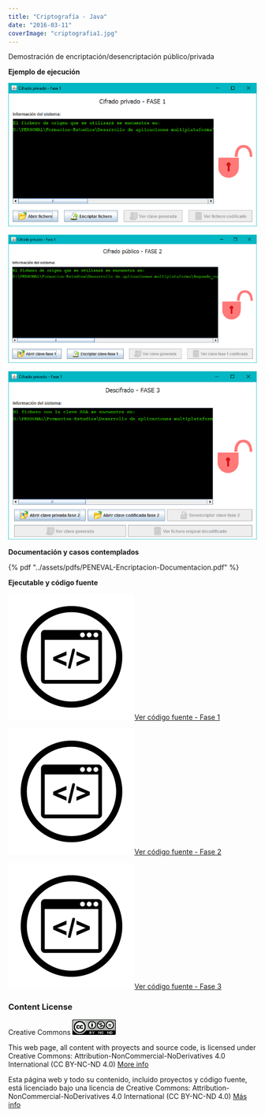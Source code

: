 ```yaml
---
title: "Criptografí­a - Java"
date: "2016-03-11"
coverImage: "criptografia1.jpg"
---
```


Demostración de encriptación/desencriptación público/privada

 **Ejemplo de ejecución**

![](Encriptacion_Privada-Fase_1.png)

![](Encriptacion_Publica-Fase_2.png)

![](Descifrado-Fase_3.png)


 **Documentación y casos contemplados**
 
{% pdf "../assets/pdfs/PENEVAL-Encriptacion-Documentacion.pdf" %}

 **Ejecutable y código fuente**

[![](Code-Optimization-3-256x2561.png)Ver código fuente - Fase 1](https://bitbucket.org/rubenarcos/cifrado-privado-fase-1-java/src)

[![](Code-Optimization-3-256x2561.png)Ver código fuente - Fase 2](https://bitbucket.org/rubenarcos/cifrado-publico-fase-2-java/src)

[![](Code-Optimization-3-256x2561.png)Ver código fuente - Fase 3](https://bitbucket.org/rubenarcos/descifrado-fase-3-java/src)

### Content License

Creative Commons [![License: CC BY-NC-ND 4.0](88x31.png)](https://creativecommons.org/licenses/by-nc-nd/4.0/)

This web page, all content with proyects and source code, is licensed under Creative Commons: Attribution-NonCommercial-NoDerivatives 4.0 International (CC BY-NC-ND 4.0) [More info](https://creativecommons.org/licenses/by-nc-nd/4.0/)

Esta página web y todo su contenido, incluido proyectos y código fuente, está licenciado bajo una licencia de Creative Commons: Attribution-NonCommercial-NoDerivatives 4.0 International (CC BY-NC-ND 4.0) [Más info](https://creativecommons.org/licenses/by-nc-nd/4.0/deed.es)
